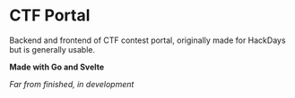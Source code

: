 # CTF Portal

Backend and frontend of CTF contest portal, originally made for HackDays but is generally usable.

**Made with Go and Svelte**

*Far from finished, in development*